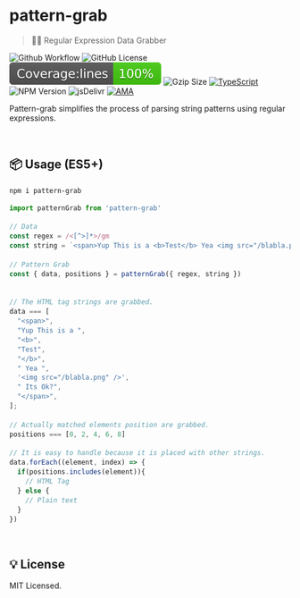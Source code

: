 # pattern-grab

> 🤛🏻 Regular Expression Data Grabber

![Github Workflow](https://github.com/hmmhmmhm/pattern-grab/actions/workflows/test.yml/badge.svg)
![GitHub License](https://img.shields.io/github/license/hmmhmmhm/pattern-grab)
![Jest Coverage](https://raw.githubusercontent.com/hmmhmmhm/pattern-grab/main/badges/badge-lines.svg)
![Gzip Size](https://img.badgesize.io//hmmhmmhm/pattern-grab/main/export/pattern-grab.js.svg?compression=gzip)
[![TypeScript](https://img.shields.io/badge/%3C%2F%3E-TypeScript-%230074c1.svg)](http://www.typescriptlang.org/)
![NPM Version](https://img.shields.io/npm/v/pattern-grab.svg?label=version)
![jsDelivr](https://badgen.net/jsdelivr/v/npm/pattern-grab)
[![AMA](https://img.shields.io/badge/Ask%20me-anything-1abc9c.svg)](https://twitter.com/hmartapp)

Pattern-grab simplifies the process of parsing string patterns using regular expressions.

<br />

## 📦 Usage (ES5+)

```bash
npm i pattern-grab
```

```ts
import patternGrab from 'pattern-grab'

// Data
const regex = /<[^>]*>/gm
const string = `<span>Yup This is a <b>Test</b> Yea <img src="/blabla.png" /> Its Ok?</span>`

// Pattern Grab
const { data, positions } = patternGrab({ regex, string })


// The HTML tag strings are grabbed.
data === [
  "<span>",
  "Yup This is a ",
  "<b>",
  "Test",
  "</b>",
  " Yea ",
  '<img src="/blabla.png" />',
  " Its Ok?",
  "</span>",
];

// Actually matched elements position are grabbed.
positions === [0, 2, 4, 6, 8]

// It is easy to handle because it is placed with other strings.
data.forEach((element, index) => {
  if(positions.includes(element)){
    // HTML Tag
  } else {
    // Plain text
  }
})
```

<br />

## 💡 License

MIT Licensed.

